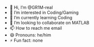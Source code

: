 - 👋 Hi, I’m @GR1M-real
- 👀 I’m interested in Coding/Gaming
- 🌱 I’m currently learning Coding
- 💞️ I’m looking to collaborate on MATLAB
- 📫 How to reach me email
- 😄 Pronouns: he/him
- ⚡ Fun fact: none

<!---
GR1M-real/GR1M-real is a ✨ special ✨ repository because its `README.md` (this file) appears on your GitHub profile.
You can click the Preview link to take a look at your changes.
--->
